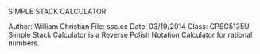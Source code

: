 SIMPLE STACK CALCULATOR

Author: William Christian
File: ssc.cc
Date: 03/19/2014
Class: CPSC5135U
Simple Stack Calculator is a Reverse Polish Notation Calculator
for rational numbers.